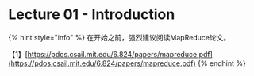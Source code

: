 # Lecture 01 - Introduction

{% hint style="info" %}
在开始之前，强烈建议阅读MapReduce论文。

【1】[https://pdos.csail.mit.edu/6.824/papers/mapreduce.pdf](https://pdos.csail.mit.edu/6.824/papers/mapreduce.pdf)
{% endhint %}

